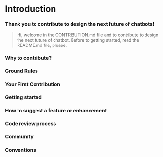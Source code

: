 # Introduction

### Thank you to contribute to design the next future of chatbots!

>Hi, welcome in the CONTRIBUTION.md file and to contribute to design the next future of chatbot. Before to getting started, read the README.md file, please.

### Why to contribute?

### Ground Rules

### Your First Contribution

### Getting started

### How to suggest a feature or enhancement

### Code review process

### Community

### Conventions

